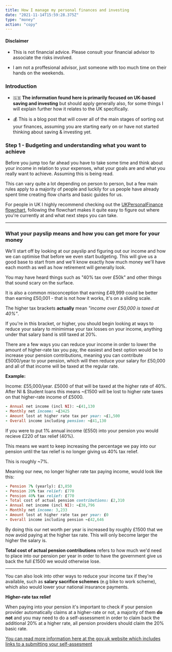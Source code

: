 ```yaml
---
title: How I manage my personal finances and investing
date: "2021-11-14T15:59:28.375Z"
type: "money"
action: "copy"
---
```



#### Disclaimer
- This is not financial advice. Please consult your financial advisor to associate the risks involved.

- I am not a proffesional advisor, just someone with too much time on their hands on the weekends.

### Introduction

- 🇬🇧 **The information found here is primarily focused on UK-based saving and investing** but should apply generally also, for some things I will explain further how it relates to the UK specifically.

- 💰 This is a blog post that will cover all of the main stages of sorting out your finances, assuming you are starting early on or have not started thinking about saving & investing yet.

### Step 1 - Budgeting and understanding what you want to achieve

Before you jump too far ahead you have to take some time and think about your income in relation to your expenses, what your goals are and what you really want to achieve. Assuming this is being read.

This can vary quite a lot depending on person to person, but a few main rules apply to a majority of people and luckily for us people have already spent time creating flow charts and basic guides for us. 

For people in UK I highly recommend checking out the [UKPersonalFinance flowchart](https://ukpersonal.finance/flowchart/), following the flowchart makes it quite easy to figure out where you're currently at and what next steps you can take.

___
### What your payslip means and how you can get more for your money

We'll start off by looking at our payslip and figuring out our income and how we can optimise that before we even start budgeting. This will give us a good base to start from and we'll know exactly how much money we'll have each month as well as how retirement will generally look.


You may have heard things such as "40% tax over £50k" and other things that sound scary on the surface.

It is also a common misconception that earning £49,999 could be better than earning £50,001 - that is not how it works, it's on a sliding scale. 

The higher tax brackets **actually** mean *"income over £50,000 is taxed at 40%"*. 

If you're in this bracket, or higher, you should begin looking at ways to reduce your salary to minimimse your tax losses on your income, anything under that salary band is still taxed at 20%.

There are a few ways you can reduce your income in order to lower the amount of higher-rate tax you pay, the easiest and best option would be to increase your pension contributions, meaning you can contribute £5000/year to your pension, which will then reduce your salary for £50,000 and all of that income will be taxed at the regular rate.




**Example:**

Income: £55,000/year. £5000 of that will be taxed at the higher rate of 40%. After NI & Student loans this means ~£1500 will be lost to higher rate taxes on that higher-rate income of £5000.

```ruby
- Annual net income (incl NI): ~£41,130
- Monthly net income: ~£3425
- Amount lost at higher rate tax per year: ~£1,500
- Overall income including pension: ~£41,130
```

If you were to put 1% annual income (£550) into your pension you would recieve £220 of tax relief (40%).

This means we want to keep increasing the percentage we pay into our pension until the tax relief is no longer giving us 40% tax relief.

This is roughly ~7%.

Meaning our new, no longer higher rate tax paying income, would look like this:

```ruby
- Pension 7% (yearly): £3,850
- Pension 20% tax relief: £770 
- Pension 40% tax relief: £770
- Total cost of actual pension contributions: £2,310 
- Annual net income (incl NI): ~£38,796
- Monthly net income: 3,233
- Amount lost at higher rate tax per year: £0
- Overall income including pension ~£42,646
```

By doing this our net worth per year is increased by roughly £1500 that we now avoid paying at the higher tax rate. This will only become larger the higher the salary is.

**Total cost of actual pension contributions** refers to how much we'd need to place into our pension per year in order to have the government give us back the full £1500 we would otherwise lose.
___


You can also look into other ways to reduce your income tax if they're available, such as **salary sacrifice schemes** (e.g bike to work scheme), which also would lower your national insurance payments.


**Higher-rate tax relief**

When paying into your pension it's important to check if your pension provider automatically claims at a higher-rate or not, a majority of them **do not** and you may need to do a self-assessment in order to claim back the additional 20% at a higher rate, all pension providers should claim the 20% basic rate.

[You can read more information here at the gov.uk website which includes links to a submitting your self-assesment](https://www.gov.uk/tax-on-your-private-pension/pension-tax-relief)

